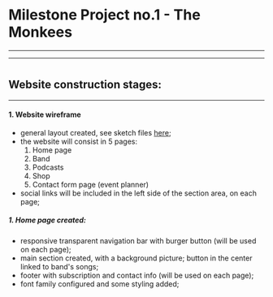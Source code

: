 # Milestone Project no.1 - The Monkees
---
---

#
#
## Website construction stages:
---
#### 1. Website wireframe
- general layout created, see sketch files [here](https://github.com/ionutionascu27/mproj1/blob/master/assets/structure/the%20monkees%20draft.pdf);
- the website will consist in 5 pages:
    1. Home page
    2. Band
    3. Podcasts
    4. Shop
    5. Contact form page (event planner)
- social links will be included  in the left side of the section area, on each page;
 
##### 1. Home page created:
- responsive transparent navigation bar with burger button (will be used on each page);
- main section created, with a background picture; button in the center linked to band's songs;
- footer with subscription and contact info (will be used on each page);
- font family configured and some styling added;